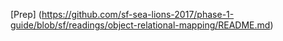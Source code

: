 [Prep] (https://github.com/sf-sea-lions-2017/phase-1-guide/blob/sf/readings/object-relational-mapping/README.md)
